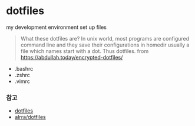 # dotfiles
my development environment set up files

> What these dotfiles are?
> In unix world, most programs are configured command line and they save their configurations in homedir usually a file which names start with a dot. Thus dotfiles.
> from https://abdullah.today/encrypted-dotfiles/

- .bashrc
- .zshrc
- .vimrc



### 참고
- [dotfiles](https://dotfiles.github.io/)
- [alrra/dotfiles](https://github.com/alrra/dotfiles)
